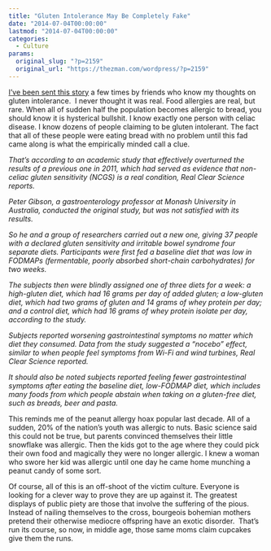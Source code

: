 ```yaml
---
title: "Gluten Intolerance May Be Completely Fake"
date: "2014-07-04T00:00:00"
lastmod: "2014-07-04T00:00:00"
categories:
  - Culture
params:
  original_slug: "?p=2159"
  original_url: "https://thezman.com/wordpress/?p=2159"
---
```


<a
href="http://www.huffingtonpost.ca/2014/05/14/gluten-intolerance-fake_n_5327420.html"
rel="noopener noreferrer" target="_blank">I’ve been sent this story</a>
a few times by friends who know my thoughts on gluten intolerance.  I
never thought it was real. Food allergies are real, but rare. When all
of sudden half the population becomes allergic to bread, you should know
it is hysterical bullshit. I know exactly one person with celiac
disease. I know dozens of people claiming to be gluten intolerant. The
fact that all of these people were eating bread with no problem until
this fad came along is what the empirically minded call a clue.

*That’s according to an academic study that effectively overturned the
results of a previous one in 2011, which had served as evidence that
non-celiac gluten sensitivity (NCGS) is a real condition, Real Clear
Science reports.*

*Peter Gibson, a gastroenterology professor at Monash University in
Australia, conducted the original study, but was not satisfied with its
results.*

*So he and a group of researchers carried out a new one, giving 37
people with a declared gluten sensitivity and irritable bowel syndrome
four separate diets. Participants were first fed a baseline diet that
was low in FODMAPs (fermentable, poorly absorbed short-chain
carbohydrates) for two weeks.*

*The subjects then were blindly assigned one of three diets for a week:
a high-gluten diet, which had 16 grams per day of added gluten; a
low-gluten diet, which had two grams of gluten and 14 grams of whey
protein per day; and a control diet, which had 16 grams of whey protein
isolate per day, according to the study.*

*Subjects reported worsening gastrointestinal symptoms no matter which
diet they consumed. Data from the study suggested a “nocebo” effect,
similar to when people feel symptoms from Wi-Fi and wind turbines, Real
Clear Science reported.*

*It should also be noted subjects reported feeling fewer
gastrointestinal symptoms after eating the baseline diet, low-FODMAP
diet, which includes many foods from which people abstain when taking on
a gluten-free diet, such as breads, beer and pasta.*

This reminds me of the peanut allergy hoax popular last decade. All of a
sudden, 20% of the nation’s youth was allergic to nuts. Basic science
said this could not be true, but parents convinced themselves their
little snowflake was allergic. Then the kids got to the age where they
could pick their own food and magically they were no longer allergic. I
knew a woman who swore her kid was allergic until one day he came home
munching a peanut candy of some sort.

Of course, all of this is an off-shoot of the victim culture. Everyone
is looking for a clever way to prove they are up against it. The
greatest displays of public piety are those that involve the suffering
of the pious. Instead of nailing themselves to the cross, bourgeois
bohemian mothers pretend their otherwise mediocre offspring have an
exotic disorder.  That’s run its course, so now, in middle age, those
same moms claim cupcakes give them the runs.

 
